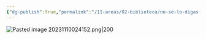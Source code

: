 ```yaml
---
{"dg-publish":true,"permalink":"/11-areas/02-biblioteca/no-se-lo-digas-a-nadie/","noteIcon":""}
---
```


![Pasted image 20231110024152.png|200](/img/user/02%20Image/Pasted%20image%2020231110024152.png)
